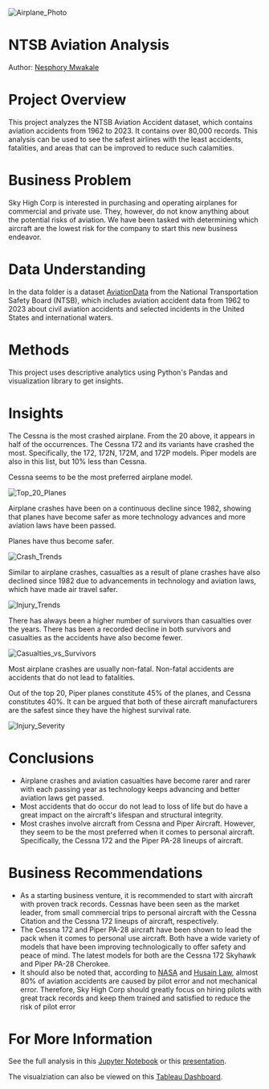 ![Airplane_Photo](./images/Airplane_Photo.jpg)
# NTSB Aviation Analysis

Author: [Nesphory Mwakale](nrmmwakale07@gmail.com)

# Project Overview
This project analyzes the NTSB Aviation Accident dataset, which contains aviation accidents from 1962 to 2023. It contains over 80,000 records. This analysis can be used to see the safest airlines with the least accidents, fatalities, and areas that can be improved to reduce such calamities.

# Business Problem
Sky High Corp is interested in purchasing and operating airplanes for commercial and private use. They, however, do not know anything about the potential risks of aviation. We have been tasked with determining which aircraft are the lowest risk for the company to start this new business endeavor.

# Data Understanding
In the data folder is a dataset [AviationData](https://www.kaggle.com/datasets/khsamaha/aviation-accident-database-synopses) from the National Transportation Safety Board (NTSB), which includes aviation accident data from 1962 to 2023 about civil aviation accidents and selected incidents in the United States and international waters.


# Methods
This project uses descriptive analytics using Python's Pandas and visualization library to get insights.

# Insights
The Cessna is the most crashed airplane. From the 20 above, it appears in half of the occurrences.
The Cessna 172 and its variants have crashed the most. Specifically, the 172, 172N, 172M, and 172P models.
Piper models are also in this list, but 10% less than Cessna.

Cessna seems to be the most preferred airplane model.

![Top_20_Planes](./images/Top_20_Planes.png)

Airplane crashes have been on a continuous decline since 1982, showing that planes have become safer as more technology advances and more aviation laws have been passed. 

Planes have thus become safer.

![Crash_Trends](./images/Crash_Trends.png)

Similar to airplane crashes, casualties as a result of plane crashes have also declined since 1982 due to advancements in technology and aviation laws, which have made air travel safer.

![Injury_Trends](./images/Injury_Trends.png)

There has always been a higher number of survivors than casualties over the years. There has been a recorded decline in both survivors and casualties as the accidents have also become fewer.

![Casualties_vs_Survivors](./images/Casualties_vs._Survivors.png)

Most airplane crashes are usually non-fatal. Non-fatal accidents are accidents that do not lead to fatalities.

Out of the top 20, Piper planes constitute 45% of the planes, and Cessna constitutes 40%. It can be argued that both of these aircraft manufacturers are the safest since they have the highest survival rate.

![Injury_Severity](./images/Injury_Severity.png)

# Conclusions
- Airplane crashes and aviation casualties have become rarer and rarer with each passing year as technology keeps advancing and better aviation laws get passed. 
- Most accidents that do occur do not lead to loss of life but do have a great impact on the aircraft's lifespan and structural integrity.
- Most crashes involve aircraft from Cessna and Piper Aircraft. However, they seem to be the most preferred when it comes to personal aircraft. Specifically, the Cessna 172 and the Piper PA-28 lineups of aircraft.

# Business Recommendations
* As a starting business venture, it is recommended to start with aircraft with proven track records. Cessnas have been seen as the market leader, from small commercial trips to personal aircraft with the Cessna Citation and the Cessna 172 lineups of aircraft, respectively.
* The Cessna 172 and Piper PA-28 aircraft have been shown to lead the pack when it comes to personal use aircraft. Both have a wide variety of models that have been improving technologically to offer safety and peace of mind. The latest models for both are the Cessna 172 Skyhawk and Piper PA-28 Cherokee.
* It should also be noted that, according to [NASA](https://ntrs.nasa.gov/api/citations/20190001065/downloads/20190001065.pdf) and [Husain Law](https://hlalawfirm.com/8-aviation-accidents-caused-by-human-factors/), almost 80% of aviation accidents are caused by pilot error and not mechanical error. Therefore, Sky High Corp should greatly focus on hiring pilots with great track records and keep them trained and satisfied to reduce the risk of pilot error

# For More Information
See the full analysis in this [Jupyter Notebook](./aviation_accidents.ipynb) or this [presentation](./presentation.pdf).

The visualziation can also be viewed on this [Tableau Dashboard](https://public.tableau.com/views/Aviation_Accidents_Dashboard/AviationAccidentsDashboard?:language=en-US&publish=yes&:sid=&:redirect=auth&:display_count=n&:origin=viz_share_link).
